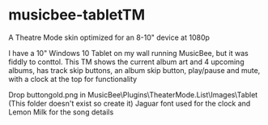 # musicbee-tabletTM
A Theatre Mode skin optimized for an 8-10" device at 1080p

I have a 10" Windows 10 Tablet on my wall running MusicBee, but it was fiddly to conttol.
This TM shows the current album art and 4 upcoming albums, has track skip buttons, an album skip button, play/pause and mute, with a clock at the top for functionality

Drop buttongold.png in MusicBee\Plugins\TheaterMode.List\Images\Tablet (This folder doesn't exist so create it)
Jaguar font used for the clock and Lemon Milk for the song details
